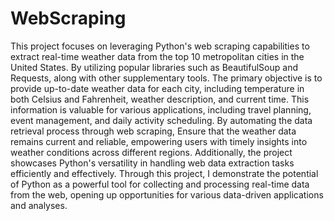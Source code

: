 # WebScraping
This project focuses on leveraging Python's web scraping capabilities to extract real-time weather data from the top 10 metropolitan cities in the United States. By utilizing popular libraries such as BeautifulSoup and Requests, along with other supplementary tools.
The primary objective is to provide up-to-date weather data for each city, including temperature in both Celsius and Fahrenheit, weather description, and current time. This information is valuable for various applications, including travel planning, event management, and daily activity scheduling.
By automating the data retrieval process through web scraping, Ensure that the weather data remains current and reliable, empowering users with timely insights into weather conditions across different regions. Additionally, the project showcases Python's versatility in handling web data extraction tasks efficiently and effectively.
Through this project, I demonstrate the potential of Python as a powerful tool for collecting and processing real-time data from the web, opening up opportunities for various data-driven applications and analyses.


